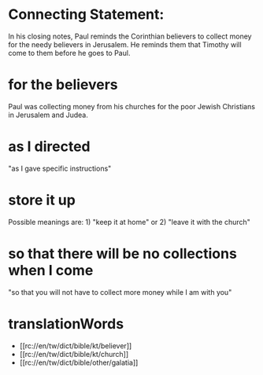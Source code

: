 # Connecting Statement:

In his closing notes, Paul reminds the Corinthian believers to collect money for the needy believers in Jerusalem. He reminds them that Timothy will come to them before he goes to Paul.

# for the believers

Paul was collecting money from his churches for the poor Jewish Christians in Jerusalem and Judea.

# as I directed

"as I gave specific instructions"

# store it up

Possible meanings are: 1) "keep it at home" or 2) "leave it with the church"

# so that there will be no collections when I come

"so that you will not have to collect more money while I am with you"

# translationWords

* [[rc://en/tw/dict/bible/kt/believer]]
* [[rc://en/tw/dict/bible/kt/church]]
* [[rc://en/tw/dict/bible/other/galatia]]